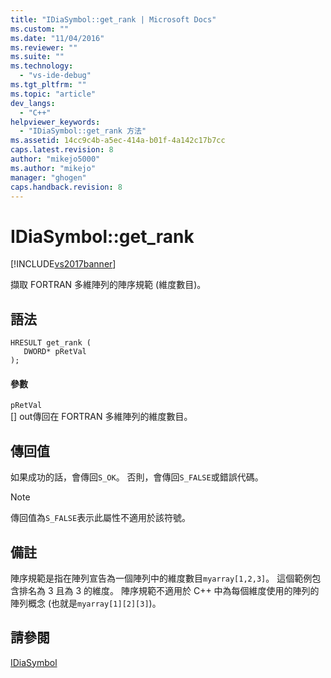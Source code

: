 ```yaml
---
title: "IDiaSymbol::get_rank | Microsoft Docs"
ms.custom: ""
ms.date: "11/04/2016"
ms.reviewer: ""
ms.suite: ""
ms.technology: 
  - "vs-ide-debug"
ms.tgt_pltfrm: ""
ms.topic: "article"
dev_langs: 
  - "C++"
helpviewer_keywords: 
  - "IDiaSymbol::get_rank 方法"
ms.assetid: 14cc9c4b-a5ec-414a-b01f-4a142c17b7cc
caps.latest.revision: 8
author: "mikejo5000"
ms.author: "mikejo"
manager: "ghogen"
caps.handback.revision: 8
---
```

# IDiaSymbol::get_rank
[!INCLUDE[vs2017banner](../../code-quality/includes/vs2017banner.md)]

擷取 FORTRAN 多維陣列的陣序規範 \(維度數目\)。  
  
## 語法  
  
```cpp#  
HRESULT get_rank (   
   DWORD* pRetVal  
);  
```  
  
#### 參數  
 `pRetVal`  
 \[\] out傳回在 FORTRAN 多維陣列的維度數目。  
  
## 傳回值  
 如果成功的話，會傳回`S_OK`。 否則，會傳回`S_FALSE`或錯誤代碼。  
  
> [!NOTE]
>  傳回值為`S_FALSE`表示此屬性不適用於該符號。  
  
## 備註  
 陣序規範是指在陣列宣告為一個陣列中的維度數目`myarray[1,2,3]`。  這個範例包含排名為 3 且為 3 的維度。  陣序規範不適用於 C\+\+ 中為每個維度使用的陣列的陣列概念 \(也就是`myarray[1][2][3]`\)。  
  
## 請參閱  
 [IDiaSymbol](../../debugger/debug-interface-access/idiasymbol.md)